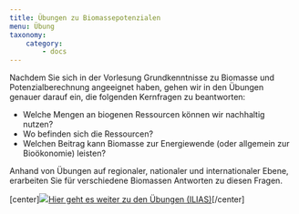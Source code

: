 ```yaml
---
title: Übungen zu Biomassepotenzialen
menu: Übung
taxonomy:
    category:
        - docs
---
```



Nachdem Sie sich in der Vorlesung Grundkenntnisse zu Biomasse und Potenzialberechnung angeeignet haben, gehen wir in den Übungen genauer darauf ein, die folgenden Kernfragen zu beantworten:

- Welche Mengen an biogenen Ressourcen können wir nachhaltig nutzen?
- Wo befinden sich die Ressourcen?
- Welchen Beitrag kann Biomasse zur Energiewende (oder allgemein zur Bioökonomie) leisten?

Anhand von Übungen auf regionaler, nationaler und internationaler Ebene, erarbeiten Sie für verschiedene Biomassen Antworten zu diesen Fragen. 

[center]<a href="https://ilias.opengeoedu.de/ilias/goto.php?target=lm_125&client_id=opengeoedu" markdown="1" target="_blank">![](/images/exercise.png?resize=200,200)Hier geht es weiter zu den Übungen (ILIAS)</a>[/center]
